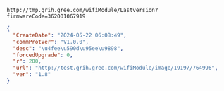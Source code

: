 `http://tmp.grih.gree.com/wifiModule/Lastversion?firmwareCode=362001067919`

```json
{
  "CreateDate": "2024-05-22 06:08:49",
  "commProtVer": "V1.0.0",
  "desc": "\u4fee\u590d\u95ee\u9898",
  "forcedUpgrade": 0,
  "r": 200,
  "url": "http://test.grih.gree.com/wifiModule/image/19197/764996",
  "ver": "1.8"
}
```